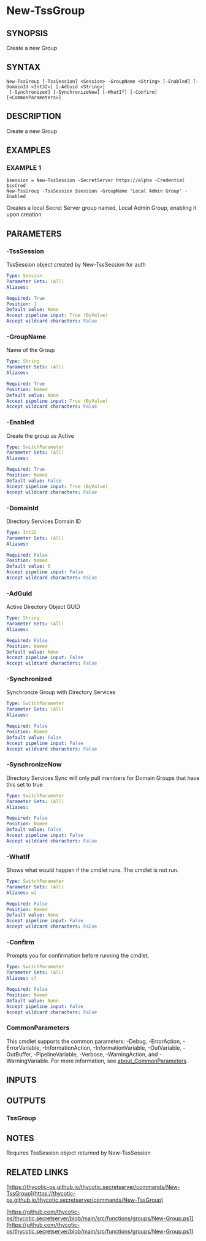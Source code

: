 # New-TssGroup

## SYNOPSIS
Create a new Group

## SYNTAX

```
New-TssGroup [-TssSession] <Session> -GroupName <String> [-Enabled] [-DomainId <Int32>] [-AdGuid <String>]
 [-Synchronized] [-SynchronizeNow] [-WhatIf] [-Confirm] [<CommonParameters>]
```

## DESCRIPTION
Create a new Group

## EXAMPLES

### EXAMPLE 1
```
$session = New-TssSession -SecretServer https://alpha -Credential $ssCred
New-TssGroup -TssSession $session -GroupName 'Local Admin Group' -Enabled
```

Creates a local Secret Server group named, Local Admin Group, enabling it upon creation

## PARAMETERS

### -TssSession
TssSession object created by New-TssSession for auth

```yaml
Type: Session
Parameter Sets: (All)
Aliases:

Required: True
Position: 1
Default value: None
Accept pipeline input: True (ByValue)
Accept wildcard characters: False
```

### -GroupName
Name of the Group

```yaml
Type: String
Parameter Sets: (All)
Aliases:

Required: True
Position: Named
Default value: None
Accept pipeline input: True (ByValue)
Accept wildcard characters: False
```

### -Enabled
Create the group as Active

```yaml
Type: SwitchParameter
Parameter Sets: (All)
Aliases:

Required: True
Position: Named
Default value: False
Accept pipeline input: True (ByValue)
Accept wildcard characters: False
```

### -DomainId
Directory Services Domain ID

```yaml
Type: Int32
Parameter Sets: (All)
Aliases:

Required: False
Position: Named
Default value: 0
Accept pipeline input: False
Accept wildcard characters: False
```

### -AdGuid
Active Directory Object GUID

```yaml
Type: String
Parameter Sets: (All)
Aliases:

Required: False
Position: Named
Default value: None
Accept pipeline input: False
Accept wildcard characters: False
```

### -Synchronized
Synchronize Group with Directory Services

```yaml
Type: SwitchParameter
Parameter Sets: (All)
Aliases:

Required: False
Position: Named
Default value: False
Accept pipeline input: False
Accept wildcard characters: False
```

### -SynchronizeNow
Directory Services Sync will only pull members for Domain Groups that have this set to true

```yaml
Type: SwitchParameter
Parameter Sets: (All)
Aliases:

Required: False
Position: Named
Default value: False
Accept pipeline input: False
Accept wildcard characters: False
```

### -WhatIf
Shows what would happen if the cmdlet runs.
The cmdlet is not run.

```yaml
Type: SwitchParameter
Parameter Sets: (All)
Aliases: wi

Required: False
Position: Named
Default value: None
Accept pipeline input: False
Accept wildcard characters: False
```

### -Confirm
Prompts you for confirmation before running the cmdlet.

```yaml
Type: SwitchParameter
Parameter Sets: (All)
Aliases: cf

Required: False
Position: Named
Default value: None
Accept pipeline input: False
Accept wildcard characters: False
```

### CommonParameters
This cmdlet supports the common parameters: -Debug, -ErrorAction, -ErrorVariable, -InformationAction, -InformationVariable, -OutVariable, -OutBuffer, -PipelineVariable, -Verbose, -WarningAction, and -WarningVariable. For more information, see [about_CommonParameters](http://go.microsoft.com/fwlink/?LinkID=113216).

## INPUTS

## OUTPUTS

### TssGroup
## NOTES
Requires TssSession object returned by New-TssSession

## RELATED LINKS

[https://thycotic-ps.github.io/thycotic.secretserver/commands/New-TssGroup](https://thycotic-ps.github.io/thycotic.secretserver/commands/New-TssGroup)

[https://github.com/thycotic-ps/thycotic.secretserver/blob/main/src/functions/groups/New-Group.ps1](https://github.com/thycotic-ps/thycotic.secretserver/blob/main/src/functions/groups/New-Group.ps1)

